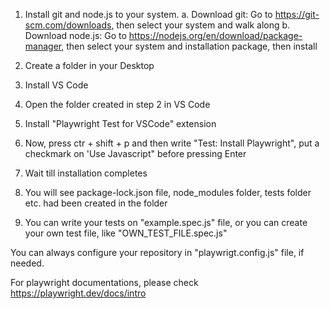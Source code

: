 1. Install git and node.js to your system.
   a. Download git: Go to https://git-scm.com/downloads, then select your system and walk along
   b. Download node.js: Go to https://nodejs.org/en/download/package-manager, then select your system and installation package, then install

2. Create a folder in your Desktop
3. Install VS Code
4. Open the folder created in step 2 in VS Code
5. Install "Playwright Test for VSCode" extension
6. Now, press ctr + shift + p and then write "Test: Install Playwright", put a checkmark on 'Use Javascript" before pressing Enter
7. Wait till installation completes
8. You will see package-lock.json file, node_modules folder, tests folder etc. had been created in the folder
9. You can write your tests on "example.spec.js" file, or you can create your own test file, like "OWN_TEST_FILE.spec.js"


You can always configure your repository in "playwrigt.config.js" file, if needed.

For playwright documentations, please check https://playwright.dev/docs/intro

